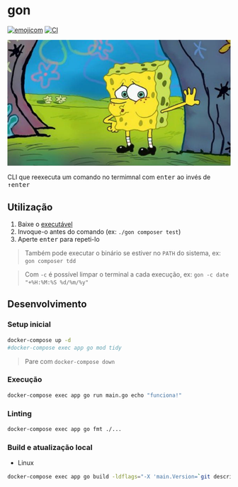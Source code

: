# gon

[![emojicom](https://img.shields.io/badge/emojicom-%F0%9F%90%9B%20%F0%9F%86%95%20%F0%9F%92%AF%20%F0%9F%91%AE%20%F0%9F%86%98%20%F0%9F%92%A4-%23fff)](http://neni.dev/emojicom) [![CI](https://github.com/nenitf/gon/actions/workflows/ci.yml/badge.svg)](https://github.com/nenitf/gon/actions/workflows/ci.yml)

![Meme bob esponsa cansado](./bob-cansado.jpg)

CLI que reexecuta um comando no termimnal com <kbd>enter</kbd> ao invés de <kbd>↑</kbd><kbd>enter</kbd>

## Utilização

1. Baixe o [executável](https://github.com/nenitf/gon/releases/latest)
2. Invoque-o antes do comando (ex: ``./gon composer test``)
3. Aperte <kbd>enter</kbd> para repeti-lo 

> Também pode executar o binário se estiver no `PATH` do sistema, ex: ``gon composer tdd``

> Com `-c` é possível limpar o terminal a cada execução, ex: ``gon -c date "+%H:%M:%S %d/%m/%y"``

## Desenvolvimento

### Setup inicial

```sh
docker-compose up -d
#docker-compose exec app go mod tidy
```

> Pare com ``docker-compose down``

### Execução

```sh
docker-compose exec app go run main.go echo "funciona!"
```

### Linting

```sh
docker-compose exec app go fmt ./...
```

### Build e atualização local

- Linux

```sh
docker-compose exec app go build -ldflags="-X 'main.Version=`git describe --tags --abbrev=0`'" && mv -f gon ~/.local/bin/gon
```
